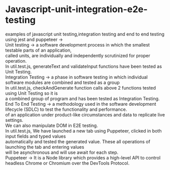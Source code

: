 # Javascript-unit-integration-e2e-testing
examples of javascript unit testing,integration testing and end to end testing using jest and puppeteer -><br>
Unit testing ->  a software development process in which the smallest testable parts of an application, <br>
                 called units, are individually and independently scrutinized for proper operation.<br>
                 In util.test.js, generateText and validateInput functions have been tested as Unit Testing.<br>
Integration Testing -> a phase in software testing in which individual software modules are combined and tested as a group<br>
                       In util.test.js, checkAndGenerate function calls above 2 functions tested using Unit Testing so it is<br>
                       a combined group of program and has been tested as Integration Testing.<br>
End To End Testing -> a methodology used in the software development lifecycle (SDLC) to test the functionality and performance.<br>
                      of an application under product-like circumstances and data to replicate live settings.<br>
                      We can also manipulate DOM in E2E testing.<br>
                      In util.test.js, We have launched a new tab using Puppeteer, clicked in both input fields and typed values <br>
                      automatically and tested the generated value. These all operations of launching the tab and entering values <br>
                      will be asynchronous and will use await for each step.<br>
Puppeteer ->  It is a Node library which provides a high-level API to control headless Chrome or Chromium over the DevTools Protocol.                  
